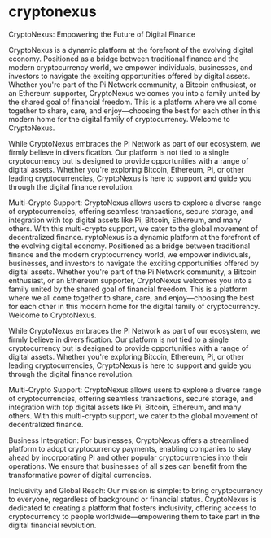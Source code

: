 # cryptonexus


CryptoNexus: Empowering the Future of Digital Finance

CryptoNexus is a dynamic platform at the forefront of the evolving digital economy. Positioned as a bridge between traditional finance and the modern cryptocurrency world, we empower individuals, businesses, and investors to navigate the exciting opportunities offered by digital assets. Whether you're part of the Pi Network community, a Bitcoin enthusiast, or an Ethereum supporter, CryptoNexus welcomes you into a family united by the shared goal of financial freedom. This is a platform where we all come together to share, care, and enjoy—choosing the best for each other in this modern home for the digital family of cryptocurrency. Welcome to CryptoNexus.

While CryptoNexus embraces the Pi Network as part of our ecosystem, we firmly believe in diversification. Our platform is not tied to a single cryptocurrency but is designed to provide opportunities with a range of digital assets. Whether you're exploring Bitcoin, Ethereum, Pi, or other leading cryptocurrencies, CryptoNexus is here to support and guide you through the digital finance revolution.

Multi-Crypto Support: CryptoNexus allows users to explore a diverse range of cryptocurrencies, offering seamless transactions, secure storage, and integration with top digital assets like Pi, Bitcoin, Ethereum, and many others. With this multi-crypto support, we cater to the global movement of decentralized finance.
ryptoNexus is a dynamic platform at the forefront of the evolving digital economy. Positioned as a bridge between traditional finance and the modern cryptocurrency world, we empower individuals, businesses, and investors to navigate the exciting opportunities offered by digital assets. Whether you're part of the Pi Network community, a Bitcoin enthusiast, or an Ethereum supporter, CryptoNexus welcomes you into a family united by the shared goal of financial freedom. This is a platform where we all come together to share, care, and enjoy—choosing the best for each other in this modern home for the digital family of cryptocurrency. Welcome to CryptoNexus.

While CryptoNexus embraces the Pi Network as part of our ecosystem, we firmly believe in diversification. Our platform is not tied to a single cryptocurrency but is designed to provide opportunities with a range of digital assets. Whether you're exploring Bitcoin, Ethereum, Pi, or other leading cryptocurrencies, CryptoNexus is here to support and guide you through the digital finance revolution.

Multi-Crypto Support: CryptoNexus allows users to explore a diverse range of cryptocurrencies, offering seamless transactions, secure storage, and integration with top digital assets like Pi, Bitcoin, Ethereum, and many others. With this multi-crypto support, we cater to the global movement of decentralized finance.

Business Integration: For businesses, CryptoNexus offers a streamlined platform to adopt cryptocurrency payments, enabling companies to stay ahead by incorporating Pi and other popular cryptocurrencies into their operations. We ensure that businesses of all sizes can benefit from the transformative power of digital currencies.

Inclusivity and Global Reach: Our mission is simple: to bring cryptocurrency to everyone, regardless of background or financial status. CryptoNexus is dedicated to creating a platform that fosters inclusivity, offering access to cryptocurrency to people worldwide—empowering them to take part in the digital financial revolution.

